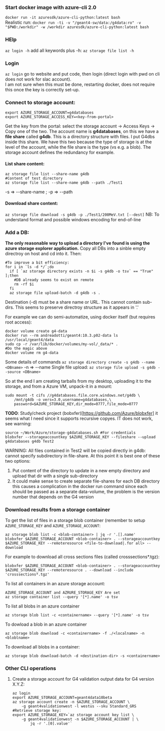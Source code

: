 
### Start docker image with azure-cli 2.0
`docker run -it azuresdk/azure-cli-python:latest bash`  
Realistic run:
`docker run -ti -v "/geant4-sw/data:/g4data:ro" -v "$PWD:/workdir" -w /workdir azuresdk/azure-cli-python:latest bash`

### HElp
`az login -h` add all keywords plus -h: `az storage file list -h`

### Login
`az login` go to website and put code, then login (direct 
login with pwd on cli does not work for slac account).  
I am not sure when this must be done, restarting docker, does not require
this once the key is correctly set-up.

### Connect to storage account:
```
export AZURE_STORAGE_ACCOUNT=g4databases
export AZURE_STORAGE_ACCESS_KEY=<key-from-portal>
```
Get the key from the portal: select the storage account -> Access Keys -> Copy one of the two.
The account name is **g4databases**, on this we have a **file share** 
called **g4db**. This is a directory structure with files. I put G4dbs inside 
this share. We have this two because the type of storage is at the level of the
account, while the file share is the type (vs e.g. a blob). The storage
account defines the redundancy for example.

#### List share content:
```
az storage file list --share-name g4db
#Content of test directory
az storage file list --share-name g4db --path ./Test1
```
-s => --share-name ; -p => --path 

#### Download share content:
`az storage file download -s g4db -p ./Test1/200MeV.txt [--dest]`
NB: To understand format and possible windows encoding for end-of-line

### Add a DB:

**The only reasonable way to upload a directory I've found is using the
azure storage explorer application.**
Copy all DBs into a sinble empty directroy on host and cd into it. Then:
```
#To improve a bit efficiency:
for i in `ls -d */`;do
  if [ `az storage directory exists -n $i -s g4db -o tsv` == "True" ];then
    #DB already seems to exist on remote
    rm -rf $i
  fi 
  az storage file upload-batch -d g4db -s .
```
Destination (-d) must be a share name or URL. This cannot contain 
sub-dirs.
This seems to preserve directroy structure as it appears in '.'

For example we can do semi-automatize, using docker itself (but requires
root access):
```
docker volume create g4-data
docker run --rm andreadotti/geant4:10.3.p02-data ls /usr/local/geant4/data
sudo cp -r /var/lib/docker/volumes/my-vol/_data/* . 
#Do the magic above
docker volume rm g4-data
```

Some details of commands
`az storage directory create -s g4db --name <DBname>`
-n => --name
Single file upload:
`az storage file upload -s g4db --source <DBname>`

So at the end I am creating tarballs from my desktop, uploading it to 
the storage, and from a Azure VM, unpack-it in a mount:
```
sudo mount -t cifs //g4databases.file.core.windows.net/g4db \
	/mnt/g4db -o vers=3.0,username=g4databases,\
	password=$AZURE_STORAGE_KEY,dir_mode=0777,file_mode=0777
```

**TODO**: Study/check project (bobxfer)[https://github.com/Azure/blobxfer]
it seems what I need since it supports recursive copyes.
IT does not work, see warning:
```
source ~/Work/Azure/storage-g4databases.sh #For credentials
blobxfer --storageaccountkey $AZURE_STORAGE_KEY --fileshare --upload g4databases g4db Test2
```
WARNING: All files contained in Test2 will be copied directly in g4db: 
cannot specify subdirectory in file-share. At this point it is best one of
these two options:
 1. Put content of the directory to update in a new empty directory
    and upload that dir with a single sub-directory
 2. It could make sense to create separate file-shares for each DB directory
    this causes a complication in the docker run command since each should
    be passed as a separate data-volume, the problem is the version number
    that depends on the G4 version

### Download results from a storage container
To get the list of files in a storage blob container (remember to setup `AZURE_STORAGE_KEY` and
`AZURE_STORAGE_ACCOUNT`:
```
az storage blob list -c <blob-container> | jq -r '.[].name'
blobxfer $AZURE_STORAGE_ACCOUNT <blob-container> . --storageaccountkey $AZURE_STORAGE_KEY --remoteresource <file-to-download|.for all> --download
```
For example to download all cross sections files (called crosssections*.tgz):
```
blobxfer $AZURE_STORAGE_ACCOUNT <blob-container> . --storageaccountkey $AZURE_STORAGE_KEY --remoteresource . --download --include 'crosssections*.tgz'
```

To list all containers in an azure storage account: 
```
AZURE_STORAGE_ACCOUNT and AZRURE_STORAGE_KEY Are set
az storage container list --query '[*].name' -o tsv
```

To list all blobs in an azure container
```
az storage blob list -c <containername> --query '[*].name' -o tsv
```

To dowload a blob in an azure container
```
az storage blob download -c <containername> -f ./<localname> -n
<bloblname>
``` 

To download all blobs in a container:
```
az storage blob download-batch -d <destination-dir> -s <containername>
```

### Other CLI operations
 1. Create a storage account for G4 validation output data for G4 version
    X.Y.Z:
    ```
    az login
    export AZURE_STORAGE_ACCOUNT=geant4data10beta
    az storage account create -n $AZURE_STORAGE_ACCOUNT \ 
        -g geant4validationwest -l westus --sku Standard_GRS
    #Retrieve storage key:
    export AZURE_STORAGE_KEY=`az storage account key list \
        -g geant4validationwest -n $AZURE_STORAGE_ACCOUNT | \
            jq -r '.[0].value'`
    ```

